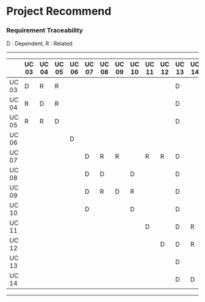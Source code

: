 # Project Recommend

### Requirement Traceability

D : Dependent, R : Related

---

| | UC 03 | UC 04 | UC 05 | UC 06 | UC 07 | UC 08 | UC 09 | UC 10 | UC 11 | UC 12 | UC 13 | UC 14 |
| --- | --- | --- | --- | --- | --- | --- | --- | --- | --- | --- | --- | --- |
| UC 03 | D | R | R |  |  |  |  |  |  |  | D |  |
| UC 04 | R | D | R |  |  |  |  |  |  |  | D |  |
| UC 05 | R | R | D |  |  |  |  |  |  |  | D |  |
| UC 06 |  |  |  | D |  |  |  |  |  |  |  |  |
| UC 07 |  |  |  |  | D | R | R |  | R | R | D |  |
| UC 08 |  |  |  |  | D | D |  | D |  |  | D |  |
| UC 09 |  |  |  |  | D | R | D | R |  |  | D |  |
| UC 10 |  |  |  |  | D |  |  | D |  |  | D |  |
| UC 11 |  |  |  |  |  |  |  |  | D |  | D | R |
| UC 12 |  |  |  |  |  |  |  |  |  | D | D | R |
| UC 13 |  |  |  |  |  |  |  |  |  |  | D |  |
| UC 14 |  |  |  |  |  |  |  |  |  |  | D | D |

---
